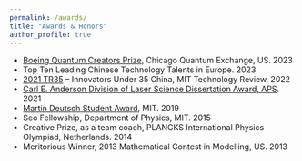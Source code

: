 ```yaml
---
permalink: /awards/
title: "Awards & Honors"
author_profile: true
---
```



* [Boeing Quantum Creators Prize](https://chicagoquantum.org/education-and-training/2023-boeing-quantum-creators-prize-winners), Chicago Quantum Exchange, US. 2023
* Top Ten Leading Chinese Technology Talents in Europe. 2023
* [2021 TR35](https://www.innovatorsunder35.com/the-list/haocun-yu/) – Innovators Under 35 China, MIT Technology Review. 2022
* [Carl E. Anderson Division of Laser Science Dissertation Award, APS](https://www.aps.org/funding-recognition/award/anderson-dissertation). 2021
* [Martin Deutsch Student Award](https://physics.mit.edu/academic-programs/student-awards/), MIT. 2019
* Seo Fellowship, Department of Physics, MIT. 2015
* Creative Prize, as a team coach, PLANCKS International Physics Olympiad, Netherlands. 2014
* Meritorious Winner, 2013 Mathematical Contest in Modelling, US. 2013		





<!--
Awards & Honors
Kaufman Teaching Certificate, MIT	2020	
Leadership and Professional Strategies and Skills Certificate, MIT, US	2020	
Conflict Management and Mediation Skills Training Certificate, MIT	2017	
Associate of the Royal College of Science, Imperial College London, UK	2015	



* [Characterization of a superconducting metamaterial quantum many-body simulator](https://meetings.aps.org/Meeting/MAR22/Session/N41.6) <br> <ins>Xueyue Zhang</ins>, Eun Jong Kim, Oskar Painter. APS March Meeting, Chicago IL (2022)

*  [A superconducting metamaterial quantum processor for studying quantum many-body physics: Part 1](https://meetings.aps.org/Meeting/MAR21/Session/B30.4) <br> <ins>Xueyue Zhang</ins>, Eun Jong Kim, Oskar Painter. APS March Meeting, virtual (2021)
*  [A superconducting metamaterial quantum processor for studying quantum many-body physics: Part 2](https://meetings.aps.org/Meeting/MAR21/Session/B30.5) <br> Eun Jong Kim, <ins>Xueyue Zhang</ins>, Oskar Painter. APS March Meeting, virtual (2021)

*  [Quantum electrodynamics in a topological metamaterial: Part 1](https://meetings.aps.org/Meeting/MAR20/Session/A07.2) <br> Eun Jong Kim, <ins>Xueyue Zhang</ins>, Alp Sipahigil, Vinicius Ferreira, Jash Banker, Mohammad Mirhosseini, Oskar Painter. APS March Meeting, virtual (2020)
*  [Quantum electrodynamics in a topological metamaterial: Part 2](https://meetings.aps.org/Meeting/MAR20/Session/A07.3) <br> <ins>Xueyue Zhang</ins>, Eun Jong Kim, Alp Sipahigil, Vinicius Ferreira, Jash Banker, Mohammad Mirhosseini, Oskar Painter. APS March Meeting, virtual (2020)
*  [Waveguide-mediated interaction of artificial atoms in the strong coupling regime, part 1](https://meetings.aps.org/Meeting/MAR19/Session/B26.02) <br> <ins>Xueyue Zhang</ins>, Eun Jong Kim, Mohammad Mirhosseini, Alp Sipahigil, Paul Dieterle, Andrew Keller, Ana Asenjo-Garcia, Darrick Chang, Oskar Painter. APS March Meeting, Boston MA (2019)
*  [Waveguide-mediated interaction of artificial atoms in the strong coupling regime, part 2](https://meetings.aps.org/Meeting/MAR19/Session/B26.03) <br> Eun Jong Kim, <ins>Xueyue Zhang</ins>, Mohammad Mirhosseini, Alp Sipahigil, Paul Dieterle, Andrew Keller, Ana Asenjo-Garcia, Darrick Chang, Oskar Painter. APS March Meeting, Boston MA (2019)

-->
